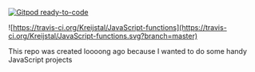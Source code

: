 [![Gitpod ready-to-code](https://img.shields.io/badge/Gitpod-ready--to--code-blue?logo=gitpod)](https://gitpod.io/#https://github.com/Kreijstal/JavaScript-functions)

![https://travis-ci.org/Kreijstal/JavaScript-functions](https://travis-ci.org/Kreijstal/JavaScript-functions.svg?branch=master)

This repo was created loooong ago because I wanted to do some handy JavaScript projects

